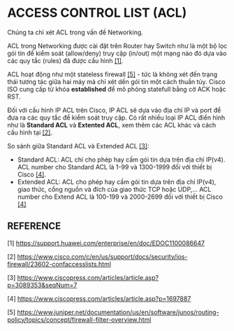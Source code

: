 # ACCESS CONTROL LIST (ACL)

Chúng ta chỉ xét ACL trong vấn đề Networking.

ACL trong Networking được cài đặt trên Router hay Switch như là một bộ lọc gói tin để kiểm soát (allow/deny) truy cập (in/out) một mạng nào đó dựa vào các quy tắc (rules) đã được cấu hình [[1]](https://support.huawei.com/enterprise/en/doc/EDOC1100086647).

ACL hoạt động như một stateless firewall [[5]](https://www.juniper.net/documentation/us/en/software/junos/routing-policy/topics/concept/firewall-filter-overview.html) - tức là không xét đến trạng thái tương tác giữa hai máy mà chỉ xét dến gói tin một cách thuần túy. Cisco ISO cung cấp từ khóa **established** để mô phỏng statefull bằng cờ ACK hoặc RST.

Đối với cấu hình IP ACL trên Cisco, IP ACL sẽ dựa vào địa chỉ IP và port để đưa ra các quy tắc để kiểm soát truy cập. Có rất nhiều loại IP ACL điển hình như là **Standard ACL** và **Extented ACL**, xem thêm các ACL khác và cách cấu hình tại [[2]](https://www.cisco.com/c/en/us/support/docs/security/ios-firewall/23602-confaccesslists.html).

So sánh giữa Standard ACL và Extended ACL [[3]](https://www.ciscopress.com/articles/article.asp?p=3089353&seqNum=7):

- Standard ACL: ACL chỉ cho phép hay cấm gói tin dựa trên địa chỉ IP(v4). ACL number cho Standard ACL là 1-99 và 1300-1999 đối với thiết bị Cisco [[4]](https://www.ciscopress.com/articles/article.asp?p=1697887).
- Extended ACL: ACL cho phép hay cấm gói tin dựa trên địa chỉ IP(v4), giao thức, cổng nguồn và đích của giao thức TCP hoặc UDP,... ACL number cho Extend ACL là 100-199 và 2000-2699 đối với thiết bị Cisco [[4]](https://www.ciscopress.com/articles/article.asp?p=1697887)

## REFERENCE

[1] <https://support.huawei.com/enterprise/en/doc/EDOC1100086647>

[2] <https://www.cisco.com/c/en/us/support/docs/security/ios-firewall/23602-confaccesslists.html>

[3] <https://www.ciscopress.com/articles/article.asp?p=3089353&seqNum=7>

[4] <https://www.ciscopress.com/articles/article.asp?p=1697887>

[5] <https://www.juniper.net/documentation/us/en/software/junos/routing-policy/topics/concept/firewall-filter-overview.html>
